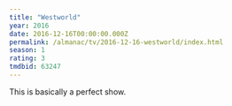 ```yaml
---
title: "Westworld"
year: 2016
date: 2016-12-16T00:00:00.000Z
permalink: /almanac/tv/2016-12-16-westworld/index.html
season: 1
rating: 3
tmdbid: 63247
---
```


This is basically a perfect show.